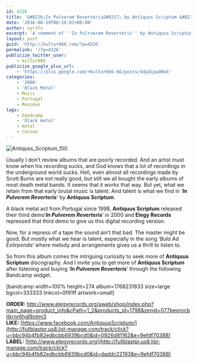 ```yaml
---
id: 4326
title: '&#8216;In Pulverem Reverteris&#8217; by Antiquus Scriptum &#8211; A Comment'
date: '2016-08-19T00:10:01+00:00'
author: syr3fx
excerpt: 'A comment of ''In Pulrverem Reverteris'' by Antiquus Scriptum (2000).'
layout: post
guid: 'http://kultur666.com/?p=4326'
permalink: '/?p=4326'
publicize_twitter_user:
    - kultur666
publicize_google_plus_url:
    - 'https://plus.google.com/+Kultur666-k6/posts/4dp4ipwQNob'
categories:
    - '2000'
    - 'Black Metal'
    - Music
    - Portugal
    - Reviews
tags:
    - bandcamp
    - 'black metal'
    - metal
    - review
---
```


![Antiquss_Scriptum_150](http://localhost:8080/wp-content/uploads/2016/08/antiquss_scriptum_150.jpg?w=680)

Usually I don’t review albums that are poorly recorded. And an artist must know when his recording sucks, and God knows that a lot of recordings in the underground world sucks. Hell, even almost all recordings made by Scott Burns are not really good, but still we all bought the early albums of most death metal bands. It seems that it works that way. But yet, what we retain from that early brutal music is talent. And talent is what we find in ‘***In Pulverem Reverteris***‘ by **Antiquus Scriptum**.

A black metal act from Portugal since 1998, **Antiquus Scriptum** released their third demo’***In Pulverem Reverteris***‘ in 2000 and **Elegy Records** repressed that third demo to give us this digital recording version.

Now, for a repress of a tape the sound ain’t that bad. The master might be good. But mostly what we hear is talent, especially in the song ‘*Bula Ad Extirpenda*‘ where melody and arrangements gives us a thrill to listen to.

So from this album comes the intriguing curiosity to seek more of **Antiquus Scriptum** discography. And I invite you to get more of **Antiquus Scriptum** after listening and buying ‘***In Pulverem Reverteris***‘ through the following Bandcamp widget.

\[bandcamp width=100% height=274 album=1768231833 size=large bgcol=333333 linkcol=0f91ff artwork=small\]

**ORDER:** [http://www.elegyrecords.org/aweb/shop/index.php?  
main\_page=product\_info&amp;cPath=1\_2&amp;products\_id=1798&amp;zenid=077beorocbitkrnr6hgl9otmj3](http://fullblastpr.us8.list-manage.com/track/click?u=bbc94b4fb82edbcbb6939bcd0&id=4ec53f3b4e&e=9efdf70388)  
**LIKE:** [https://www.facebook.com/AntiquusScriptum/](http://fullblastpr.us8.list-manage.com/track/click?u=bbc94b4fb82edbcbb6939bcd0&id=0926d81162&e=9efdf70388)  
**LABEL:** [http://www.elegyrecords.org](http://fullblastpr.us8.list-manage.com/track/click?u=bbc94b4fb82edbcbb6939bcd0&id=daddc22193&e=9efdf70388)